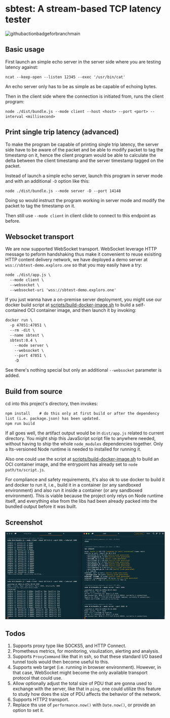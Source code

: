 # sbtest: A stream-based TCP latency tester

![githubactionbadgeforbranchmain](https://github.com/hsiaofongw/sbtest/actions/workflows/build.yaml/badge.svg?branch=main)

## Basic usage

First launch an simple echo server in the server side where you are testing latency against:

```
ncat --keep-open --listen 12345 --exec '/usr/bin/cat'
```

An echo server only has to be as simple as be capable of echoing bytes.

Then in the client side where the connection is initiated from, runs the client program:

```
node ./dist/bundle.js --mode client --host <host> --port <port> --interval <millisecond>
```

## Print single trip latency (advanced)

To make the program be capable of printing single trip latency, the server side have to be aware of the packet and be able to modify packet to tag the timestamp on it, hence the client program would be able to calculate the delta between the client timestamp and the server timestamp tagged on the packet.

Instead of launch a simple echo server, launch this program in server mode and with an additional `-D` option like this:

```
node ./dist/bundle.js --mode server -D --port 14148
```

Doing so would instruct the program working in server mode and modify the packet to tag the timestamp on it.

Then still use `--mode client` in client clide to connect to this endpoint as before.

## Websocket transport

We are now supported WebSocket transport. WebSocket leverage HTTP message to peform handshaking thus make it convenient to reuse exisiting HTTP content delivery network, we have deployed a demo server at `wss://sbtest-demo.exploro.one` so that you may easily have a try:

```
node ./dist/app.js \
  --mode client \
  --websocket \
  --websocket-uri 'wss://sbtest-demo.exploro.one'
```

If you just wanna have a on-premise server deployment, you might use our docker build script at [scripts/build-docker-image.sh](scripts/build-docker-image.sh) to build a self-contained OCI container image, and then launch it by invoking:

```
docker run \
  -p 47851:47851 \
  --rm -dit \
  --name sbtest \
  sbtest:0.4 \
    --mode server \
    --websocket \
    --port 47851 \
    -D
```

See there's nothing special but only an additional `--websocket` parameter is added.

## Build from source

cd into this project's directory, then invokes:

```
npm install    # do this only at first build or after the dependency list (i.e. package.json) has been updated.
npm run build
```

If all goes well, the artifact output would be in `dist/app.js` related to current directory. You might ship this JavaScript script file to anywhere needed, without having to ship the whole `node_modules` dependencies together. Only a lts-versioned Node runtime is needed to installed for running it.

Also one could use the script at [scripts/build-docker-image.sh](scripts/build-docker-image.sh) to build an OCI container image, and the entrypoint has already set to `node path/to/script.js`.

For compliance and safety requirements, it's also ok to use docker to build it and docker to run it, i.e., build it in a container (or any sandboxed environment) and also run it inside a container (or any sandboxed environment). This is viable because the project only relys on Node runtime itself, and everything else from the libs had been already packed into the bundled output before it was built.

## Screenshot

![Screenshot](./doc/screenshot/1.png)

## Todos

1. Supports proxy type like SOCKS5, and HTTP Connect.
2. Prometheus metrics, for monitoring, visulization, alerting and analysis.
3. Supports `ProxyCommand` like that in ssh, so that these standard I/O based tunnel tools would then become useful to this.
4. Supports web target (i.e. running in browser environment). However, in that case, WebSocket might become the only available transport protocol that could use.
5. Allow optionally adjust the total size of PDU that are gonna used to exchange with the server, like that in `ping`, one could utilize this feature to study how does the size of PDU affects the behavior of the network.
6. Supports HTTP2 transport.
7. Replace ths use of `performance.now()` with `Date.now()`, or provide an option to set it.
